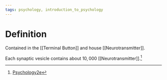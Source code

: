 ```yaml
---
tags: psychology, introduction_to_psychology
---
```


# Definition

Contained in the [[Terminal Button]] and house [[Neurotransmitter]].

Each synaptic vesicle contains about $10,000$ [[Neurotransmitter]].[^1]

[^1]: [Psychology2e](zotero://open-pdf/library/items/SSTBV7L5?page=92)